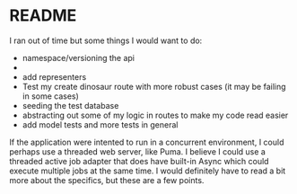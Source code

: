 # README

I ran out of time but some things I would want to do:

-   namespace/versioning the api
-
-   add representers
-   Test my create dinosaur route with more robust cases (it may be failing in some cases)
-   seeding the test database
-   abstracting out some of my logic in routes to make my code read easier
-   add model tests and more tests in general

If the application were intented to run in a concurrent environment, I could perhaps use a threaded web server, like Puma. I believe I could use a threaded active job adapter that does have built-in Async which could execute multiple jobs at the same time. I would definitely have to read a bit more about the specifics, but these are a few points.
